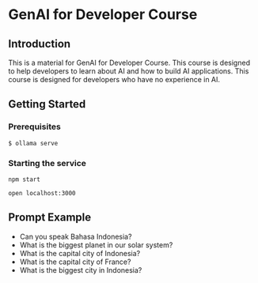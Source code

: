 # GenAI for Developer Course

## Introduction

This is a material for GenAI for Developer Course. This course is designed to help developers to learn about AI and how to build AI applications. This course is designed for developers who have no experience in AI.

## Getting Started

### Prerequisites

```shell
$ ollama serve
```

### Starting the service

```shell
npm start
```

```shell
open localhost:3000
```

## Prompt Example

* Can you speak Bahasa Indonesia?
* What is the biggest planet in our solar system?
* What is the capital city of Indonesia?
* What is the capital city of France?
* What is the biggest city in Indonesia?
